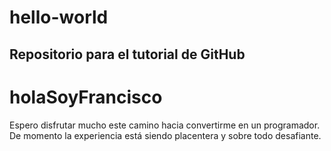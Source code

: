 # hello-world
## Repositorio para el tutorial de GitHub
# holaSoyFrancisco
Espero disfrutar mucho este camino hacia convertirme en un programador. De momento la experiencia está siendo placentera y sobre todo desafiante.
